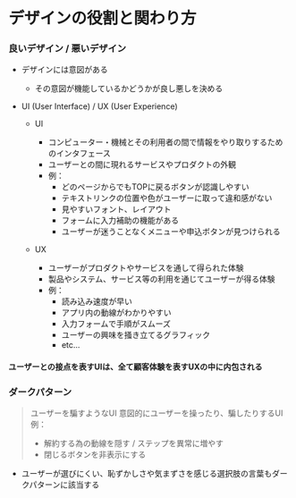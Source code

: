# デザインの役割と関わり方

### 良いデザイン / 悪いデザイン
- デザインには意図がある
  - その意図が機能しているかどうかが良し悪しを決める

- UI (User Interface) / UX (User Experience)
  - UI
    - コンピューター・機械とその利用者の間で情報をやり取りするためのインタフェース
    - ユーザーとの間に現れるサービスやプロダクトの外観
    - 例：
      - どのページからでもTOPに戻るボタンが認識しやすい
      - テキストリンクの位置や色がユーザーに取って違和感がない
      - 見やすいフォント、レイアウト
      - フォームに入力補助の機能がある
      - ユーザーが迷うことなくメニューや申込ボタンが見つけられる

  - UX
    - ユーザーがプロダクトやサービスを通して得られた体験
    - 製品やシステム、サービス等の利用を通じてユーザーが得る体験
    - 例：
      - 読み込み速度が早い
      - アプリ内の動線がわかりやすい
      - 入力フォームで手順がスムーズ
      - ユーザーの興味を掻き立てるグラフィック
      - etc...

#### ユーザーとの接点を表すUIは、全て顧客体験を表すUXの中に内包される

### ダークパターン
> ユーザーを騙すようなUI
> 意図的にユーザーを操ったり、騙したりするUI
> 例：
> - 解約する為の動線を隠す / ステップを異常に増やす
> - 閉じるボタンを非表示にする

- ユーザーが選びにくい、恥ずかしさや気まずさを感じる選択肢の言葉もダークパターンに該当する
